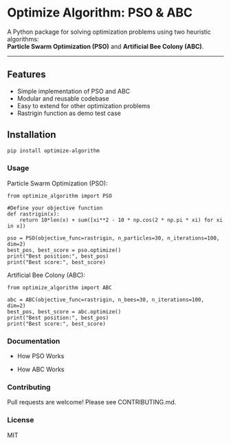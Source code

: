 # Optimize Algorithm: PSO & ABC

A Python package for solving optimization problems using two heuristic algorithms:  
**Particle Swarm Optimization (PSO)** and **Artificial Bee Colony (ABC)**.

---

## Features

- Simple implementation of PSO and ABC
- Modular and reusable codebase
- Easy to extend for other optimization problems
- Rastrigin function as demo test case

## Installation

```bash
pip install optimize-algorithm
```
### Usage

Particle Swarm Optimization (PSO):
```
from optimize_algorithm import PSO

#Define your objective function
def rastrigin(x):
    return 10*len(x) + sum([xi**2 - 10 * np.cos(2 * np.pi * xi) for xi in x])

pso = PSO(objective_func=rastrigin, n_particles=30, n_iterations=100, dim=2)
best_pos, best_score = pso.optimize()
print("Best position:", best_pos)
print("Best score:", best_score)

```
Artificial Bee Colony (ABC):
```
from optimize_algorithm import ABC

abc = ABC(objective_func=rastrigin, n_bees=30, n_iterations=100, dim=2)
best_pos, best_score = abc.optimize()
print("Best position:", best_pos)
print("Best score:", best_score)
```
### Documentation
- How PSO Works

- How ABC Works

### Contributing
Pull requests are welcome! Please see CONTRIBUTING.md.

### License
MIT


